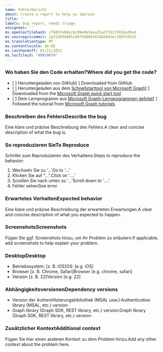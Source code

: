 ```yaml
---
name: Fehlerbericht
about: Create a report to help us improve
title: ''
labels: bug report, needs triage
assignees: ''
ms.openlocfilehash: cf685feb0ecbc09e8b1bea25a2f3517591ba39ad
ms.sourcegitcommit: 2e313034885c04f5006616246eb03ec789f5932b
ms.translationtype: MT
ms.contentlocale: de-DE
ms.lasthandoff: 01/21/2021
ms.locfileid: "49919674"
---
```

### <a name="where-did-you-get-the-code"></a><span data-ttu-id="eaed9-102">Wo haben Sie den Code erhalten?</span><span class="sxs-lookup"><span data-stu-id="eaed9-102">Where did you get the code?</span></span>

- <span data-ttu-id="eaed9-103">[ ] Heruntergeladen von GitHub</span><span class="sxs-lookup"><span data-stu-id="eaed9-103">[ ] Downloaded from GitHub</span></span>
- <span data-ttu-id="eaed9-104">[ ] Heruntergeladen aus dem [Schnellstarttool von Microsoft Graph](https://developer.microsoft.com/graph/quick-start)</span><span class="sxs-lookup"><span data-stu-id="eaed9-104">[ ] Downloaded from the [Microsoft Graph quick start tool](https://developer.microsoft.com/graph/quick-start)</span></span>
- <span data-ttu-id="eaed9-105">[ ] Dem Lernprogramm aus [Microsoft Graph-Lernprogrammen gefolgt](https://docs.microsoft.com/graph/tutorials)</span><span class="sxs-lookup"><span data-stu-id="eaed9-105">[ ] Followed the tutorial from [Microsoft Graph tutorials](https://docs.microsoft.com/graph/tutorials)</span></span>

### <a name="describe-the-bug"></a><span data-ttu-id="eaed9-106">Beschreiben des Fehlers</span><span class="sxs-lookup"><span data-stu-id="eaed9-106">Describe the bug</span></span>

<span data-ttu-id="eaed9-107">Eine klare und präzise Beschreibung des Fehlers.</span><span class="sxs-lookup"><span data-stu-id="eaed9-107">A clear and concise description of what the bug is.</span></span>

### <a name="to-reproduce"></a><span data-ttu-id="eaed9-108">So reproduzieren Sie</span><span class="sxs-lookup"><span data-stu-id="eaed9-108">To Reproduce</span></span>

<span data-ttu-id="eaed9-109">Schritte zum Reproduzieren des Verhaltens:</span><span class="sxs-lookup"><span data-stu-id="eaed9-109">Steps to reproduce the behavior:</span></span>

1. <span data-ttu-id="eaed9-110">Wechseln Sie zu '...'</span><span class="sxs-lookup"><span data-stu-id="eaed9-110">Go to '...'</span></span>
1. <span data-ttu-id="eaed9-111">Klicken Sie auf "...".</span><span class="sxs-lookup"><span data-stu-id="eaed9-111">Click on '....'</span></span>
1. <span data-ttu-id="eaed9-112">Scrollen Sie nach unten zu '...'</span><span class="sxs-lookup"><span data-stu-id="eaed9-112">Scroll down to '....'</span></span>
1. <span data-ttu-id="eaed9-113">Fehler sehen</span><span class="sxs-lookup"><span data-stu-id="eaed9-113">See error</span></span>

### <a name="expected-behavior"></a><span data-ttu-id="eaed9-114">Erwartetes Verhalten</span><span class="sxs-lookup"><span data-stu-id="eaed9-114">Expected behavior</span></span>

<span data-ttu-id="eaed9-115">Eine klare und präzise Beschreibung der erwarteten Erwartungen.</span><span class="sxs-lookup"><span data-stu-id="eaed9-115">A clear and concise description of what you expected to happen.</span></span>

### <a name="screenshots"></a><span data-ttu-id="eaed9-116">Screenshots</span><span class="sxs-lookup"><span data-stu-id="eaed9-116">Screenshots</span></span>

<span data-ttu-id="eaed9-117">Fügen Sie ggf. Screenshots hinzu, um Ihr Problem zu erläutern.</span><span class="sxs-lookup"><span data-stu-id="eaed9-117">If applicable, add screenshots to help explain your problem.</span></span>

### <a name="desktop"></a><span data-ttu-id="eaed9-118">Desktop</span><span class="sxs-lookup"><span data-stu-id="eaed9-118">Desktop</span></span>

- <span data-ttu-id="eaed9-119">Betriebssystem: [z. B. iOS]</span><span class="sxs-lookup"><span data-stu-id="eaed9-119">OS: [e.g. iOS]</span></span>
- <span data-ttu-id="eaed9-120">Browser [z. B. Chrome, Safari]</span><span class="sxs-lookup"><span data-stu-id="eaed9-120">Browser [e.g. chrome, safari]</span></span>
- <span data-ttu-id="eaed9-121">Version [z. B. 22]</span><span class="sxs-lookup"><span data-stu-id="eaed9-121">Version [e.g. 22]</span></span>

### <a name="dependency-versions"></a><span data-ttu-id="eaed9-122">Abhängigkeitsversionen</span><span class="sxs-lookup"><span data-stu-id="eaed9-122">Dependency versions</span></span>

- <span data-ttu-id="eaed9-123">Version der Authentifizierungsbibliothek (MSAL usw.):</span><span class="sxs-lookup"><span data-stu-id="eaed9-123">Authentication library (MSAL, etc.) version:</span></span>
- <span data-ttu-id="eaed9-124">Graph library (Graph SDK, REST library, etc.) version:</span><span class="sxs-lookup"><span data-stu-id="eaed9-124">Graph library (Graph SDK, REST library, etc.) version:</span></span>

### <a name="additional-context"></a><span data-ttu-id="eaed9-125">Zusätzlicher Kontext</span><span class="sxs-lookup"><span data-stu-id="eaed9-125">Additional context</span></span>

<span data-ttu-id="eaed9-126">Fügen Sie hier einen anderen Kontext zu dem Problem hinzu.</span><span class="sxs-lookup"><span data-stu-id="eaed9-126">Add any other context about the problem here.</span></span>
